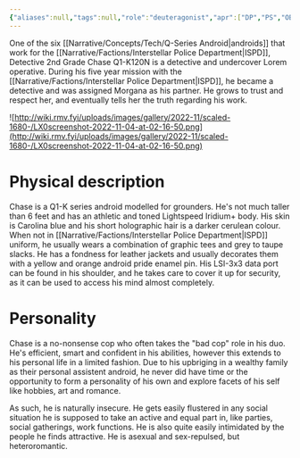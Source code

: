 ```yaml
---
{"aliases":null,"tags":null,"role":"deuteragonist","apr":["DP","PS","OB3","OB4","IF"],"prn":"he/him","spc":"android","dg-publish":true,"permalink":"/narrative/characters/daedalus-plan/chase-q1-k120-n/","dgPassFrontmatter":true}
---
```



One of the six [[Narrative/Concepts/Tech/Q-Series Android\|androids]] that work for the [[Narrative/Factions/Interstellar Police Department\|ISPD]], Detective 2nd Grade Chase Q1-K120N is a detective and undercover Lorem operative. During his five year mission with the [[Narrative/Factions/Interstellar Police Department\|ISPD]], he became a detective and was assigned Morgana as his partner. He grows to trust and respect her, and eventually tells her the truth regarding his work.

![http://wiki.rmv.fyi/uploads/images/gallery/2022-11/scaled-1680-/LX0screenshot-2022-11-04-at-02-16-50.png](http://wiki.rmv.fyi/uploads/images/gallery/2022-11/scaled-1680-/LX0screenshot-2022-11-04-at-02-16-50.png)

# Physical description

Chase is a Q1-K series android modelled for grounders. He's not much taller than 6 feet and has an athletic and toned Lightspeed Iridium+ body. His skin is Carolina blue and his short holographic hair is a darker cerulean colour. When not in [[Narrative/Factions/Interstellar Police Department\|ISPD]] uniform, he usually wears a combination of graphic tees and grey to taupe slacks. He has a fondness for leather jackets and usually decorates them with a yellow and orange android pride enamel pin. His LSI-3x3 data port can be found in his shoulder, and he takes care to cover it up for security, as it can be used to access his mind almost completely.

# Personality

Chase is a no-nonsense cop who often takes the "bad cop" role in his duo. He's efficient, smart and confident in his abilities, however this extends to his personal life in a limited fashion. Due to his upbriging in a wealthy family as their personal assistent android, he never did have time or the opportunity to form a personality of his own and explore facets of his self like hobbies, art and romance.

As such, he is naturally insecure. He gets easily flustered in any social situation he is supposed to take an active and equal part in, like parties, social gatherings, work functions. He is also quite easily intimidated by the people he finds attractive. He is asexual and sex-repulsed, but heteroromantic.
